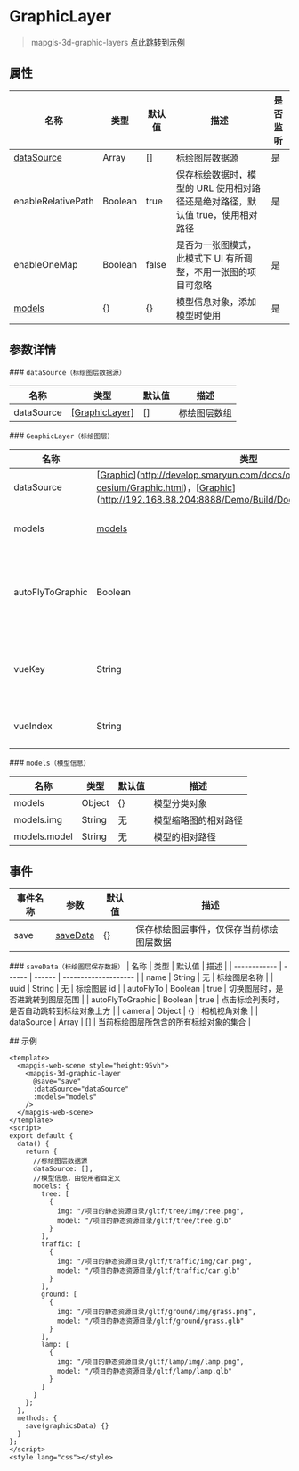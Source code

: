 # GraphicLayer

> mapgis-3d-graphic-layers
> [点此跳转到示例](#example)

## 属性

| 名称                      | 类型    | 默认值 | 描述                                                                           | 是否监听 |
| ------------------------- | ------- | ------ | ------------------------------------------------------------------------------ | -------- |
| [dataSource](#dataSource) | Array   | []     | 标绘图层数据源                                                                 | 是       |
| enableRelativePath        | Boolean | true   | 保存标绘数据时，模型的 URL 使用相对路径还是绝对路径，默认值 true，使用相对路径 | 是       |
| enableOneMap              | Boolean | false  | 是否为一张图模式，此模式下 UI 有所调整，不用一张图的项目可忽略                 | 是       |
| [models](#modelObj)       | {}      | {}     | 模型信息对象，添加模型时使用                                                   | 是       |

## 参数详情

<span id="dataSource">### `dataSource（标绘图层数据源）`</span>

| 名称       | 类型                            | 默认值 | 描述         |
| ---------- | ------------------------------- | ------ | ------------ |
| dataSource | [[GraphicLayer]](#GraphicLayer) | []     | 标绘图层数组 |

<span id="GraphicLayer">### `GeaphicLayer（标绘图层）`</span>

| 名称             | 类型                                                                                                                                                                               | 默认值        | 描述                                                   |
| ---------------- | ---------------------------------------------------------------------------------------------------------------------------------------------------------------------------------- | ------------- | ------------------------------------------------------ |
| dataSource       | [[Graphic](司马云地址)](http://develop.smaryun.com/docs/other/mapgis-cesium/Graphic.html)，[[Graphic](内网地址)](http://192.168.88.204:8888/Demo/Build/Documentation/Graphic.html) | []            | 标绘对象数组                                           |
| models           | [models](#modelObj)                                                                                                                                                                | {}            | 模型信息对象，添加模型时使用                           |
| autoFlyToGraphic | Boolean                                                                                                                                                                            | true          | 双击标绘列表，编辑标绘对象时，是否自动飞到该标绘对象处 |
| vueKey           | String                                                                                                                                                                             | default       | vueKey，唯一标识一个 Cesium 球体，分屏时使用           |
| vueIndex         | String                                                                                                                                                                             | Math.random() | vueIndex，唯一标识一个标绘图层                         |

<span id="modelObj">### `models（模型信息）`</span>

| 名称         | 类型   | 默认值 | 描述                 |
| ------------ | ------ | ------ | -------------------- |
| models       | Object | {}     | 模型分类对象         |
| models.img   | String | 无     | 模型缩略图的相对路径 |
| models.model | String | 无     | 模型的相对路径       |

## 事件

| 事件名称 | 参数                  | 默认值 | 描述                                     |
| -------- | --------------------- | ------ | ---------------------------------------- |
| save     | [saveData](#saveData) | {}     | 保存标绘图层事件，仅保存当前标绘图层数据 |

<span id="saveData">### `saveData（标绘图层保存数据）`</span>
| 名称 | 类型 | 默认值 | 描述 |
| ------------ | ------ | ------ | -------------------- |
| name | String | 无 | 标绘图层名称 |
| uuid | String | 无 | 标绘图层 id |
| autoFlyTo | Boolean | true | 切换图层时，是否进跳转到图层范围 |
| autoFlyToGraphic | Boolean | true | 点击标绘列表时，是否自动跳转到标绘对象上方 |
| camera | Object | {} | 相机视角对象 |
| dataSource | Array | [] | 当前标绘图层所包含的所有标绘对象的集合 |

<span id="example">## 示例</span>

```vue
<template>
  <mapgis-web-scene style="height:95vh">
    <mapgis-3d-graphic-layer
      @save="save"
      :dataSource="dataSource"
      :models="models"
    />
  </mapgis-web-scene>
</template>
<script>
export default {
  data() {
    return {
      //标绘图层数据源
      dataSource: [],
      //模型信息，由使用者自定义
      models: {
        tree: [
          {
            img: "/项目的静态资源目录/gltf/tree/img/tree.png",
            model: "/项目的静态资源目录/gltf/tree/tree.glb"
          }
        ],
        traffic: [
          {
            img: "/项目的静态资源目录/gltf/traffic/img/car.png",
            model: "/项目的静态资源目录/gltf/traffic/car.glb"
          }
        ],
        ground: [
          {
            img: "/项目的静态资源目录/gltf/ground/img/grass.png",
            model: "/项目的静态资源目录/gltf/ground/grass.glb"
          }
        ],
        lamp: [
          {
            img: "/项目的静态资源目录/gltf/lamp/img/lamp.png",
            model: "/项目的静态资源目录/gltf/lamp/lamp.glb"
          }
        ]
      }
    };
  },
  methods: {
    save(graphicsData) {}
  }
};
</script>
<style lang="css"></style>
```
